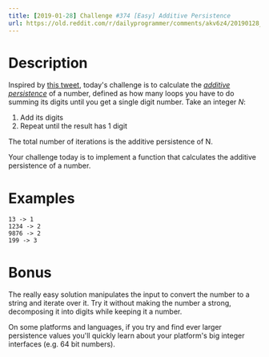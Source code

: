```yaml
---
title: [2019-01-28] Challenge #374 [Easy] Additive Persistence
url: https://old.reddit.com/r/dailyprogrammer/comments/akv6z4/20190128_challenge_374_easy_additive_persistence/
---
```


# Description

Inspired by [this tweet](https://twitter.com/fermatslibrary/status/1089883307473543170), today's challenge is to calculate the [_additive persistence_](http://mathworld.wolfram.com/AdditivePersistence.html) of a number, defined as how many loops you have to do summing its digits until you get a single digit number. Take an integer _N_:

1. Add its digits
1. Repeat until the result has 1 digit

The total number of iterations is the additive persistence of N. 

Your challenge today is to implement a function that calculates the additive persistence of a number. 

# Examples

    13 -> 1
    1234 -> 2
    9876 -> 2
    199 -> 3

# Bonus

The really easy solution manipulates the input to convert the number to a string and iterate over it. Try it without making the number a strong, decomposing it into digits while keeping it a number. 

On some platforms and languages, if you try and find ever larger persistence values you'll quickly learn about your platform's big integer interfaces (e.g. 64 bit numbers). 
